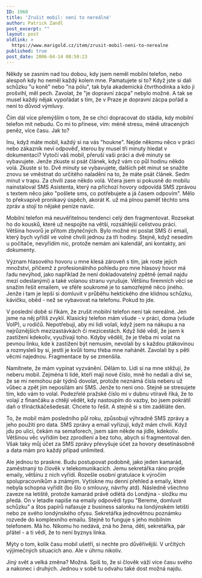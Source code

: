 ```yaml
---
ID: 1960
title: 'Zrušit mobil: není to nereálné'
author: Patrick Zandl
post_excerpt: ""
layout: post
oldlink: >
  https://www.marigold.cz/item/zrusit-mobil-neni-to-nerealne
published: true
post_date: 2006-04-14 08:50:23
---
```

<p>Někdy se zasním nad tou dobou, kdy jsem neměl mobilní telefon, nebo alespoň kdy ho neměl každý kolem mne. Pamatujete si to? Když jste si dali schůzku "u koně" nebo "na pólu", tak byla akademická čtvrthodinka a kdo ji prošvihl, měl pech. Zavolat, že "je dopravní zácpa" nebylo možné. A tak se musel každý nějak vypořádat s tím, že v Praze je dopravní zácpa pořád a není to důvod výmluvy. </p>

<p>Čím dál více přemýšlím o tom, že se chci dopracovat do stádia, kdy mobilní telefon mít nebudu. Co mi to přinese, vím: méně stresu, méně utracených peněz, více času. Jak to?</p>

<p>Inu, když máte mobil, každý si na vás "houkne". Nejde někomu něco v práci nebo zákazník neví odpověď, kterou by musel tři minuty hledat v dokumentaci? Vytočí váš mobil, přeruší vaši práci a dvě minuty se vybavujete. Jenže zkuste si psát článek, když vám co půl hodinu někdo volá. Zkuste si to. Dvě minuty se vybavujete, dalších pět minut se snažíte znovu se vměstnat do určitého naladění na to, že máte psát článek. Sedm minut v trapu. Za chvíli zase někdo volá. Včera jsem si pokusně do mobilu nainstaloval SMS Asistenta, který na příchozí hovory odpovídá SMS zprávou s textem něco jako "pošlete sms, co potřebujete a já časem odpovím". Mělo to překvapivě pronikavý úspěch, akorát K. už má plnou paměť těchto sms zpráv a stojí to nějaké peníze navíc. </p>

<p>Mobilní telefon má neuvěřitelnou tendenci celý den fragmentovat. Rozsekat ho do kousků, které už nespojíte na větší, rozsáhlejší celistvou práci. Většina hovorů je přitom zbytečných. Bylo možné mi poslat SMS či email, který bych vyřídil ve volné chvíli jednou za tři hodiny. Stejně, když nesedím u počítače, nevyřídím nic, protože nemám ani kalendář, ani kontakty, ani dokumenty. </p>

<p>Význam hlasového hovoru u mne klesá zároveň s tím, jak roste jejich množství, přičemž z profesionálního pohledu pro mne hlasový hovor má řadu nevýhod, jako například že není dokladovatelný zpětně (email najdu mezi odeslanými) a také volanou stranu vyrušuje. Většinu firemních věcí se snažím řešit emailem, ve sféře soukromé je to samozřejmě něco jiného. Jenže i tam je lepší si domluvit v průběhu hektického dne klidnou schůzku, kávičku, oběd - než se vybavovat na telefonu. Pokud to jde. </p>

<p>V poslední době si říkám, že zrušit mobilní telefon není tak nereálné. Jen jsme na něj příliš zvyklí. Klasický telefon mám všude - v práci, doma (všude VoIP), u rodičů. Nepotřebuji, aby mi lidi volali, když jsem na nákupu a na nejrůznějších mezizastávkách či mezicestách. Když lidé vědí, že jsem k zastižení kdekoliv, využívají toho. Kdyby věděli, že je třeba mi volat na pevnou linku, kde k zastižení být nemusím, nevolali by s každou ptákovinou a rozmysleli by si, jestli je kvůli tomu třeba mne nahánět. Zavolali by s pěti věcmi najednou. Fragmentace by se zmenšila. </p>

<p>Namítnete, že mám vypínat vyzvánění. Dělám to. Lidi si na mne stěžují, že neberu mobil. Zejména ti lidé, kteří mají nové číslo, mně ho nedali a diví se, že se mi nemohou pár týdnů dovolat, protože neznámá čísla neberu už vůbec a zpět jim neposílám ani SMS. Jenže to není ono. Stejně se stresujete tím, kdo vám to volal. Podezřelé pražské číslo mi v dubnu vtíravě říká, že to volají z finančáku a chtějí vědět, kdy nastoupím do vazby, bo jsem pokrátil daň o třináctkáčešedesát. Chcete to řešit. A stejně si s tím zaděláte den. </p>

<p>To, že mobil mám posledního půl roku, způsobují výhradně SMS zprávy a jeho použití pro data. SMS zprávy a email vyřizuji, když mám chvíli. Když jdu po ulici, čekám na semaforech, jsem sám někde na jídle, kdekoliv. Většinou věc vyřídím bez zprodlení a bez toho, abych si fragmentoval den. Však taky můj účet za SMS zprávy převyšuje účet za hovory desetinásobně a data mám pro každý případ unlimited.</p>

<p>Ale jednou to praskne. Budu postupovat podobně, jako jeden kamarád, zaměstnaný to člověk v telekomunikacích. Jemu sekretářka ráno projde emaily, většinu z nich vyřídí. Rozešle osobní gratulace k výročím spolupracovníkům a známým. Vytiskne mu denní přehled a emaily, které nebyla schopna vyřídit (bo šlo o smlouvy, návrhy atd). Následně všechno zaveze na letiště, protože kamarád právě odlétá do Londýna - složku mu předá. On v letadle napíše na emaily odpovědi typu "Bereme, domluvit schůzku" a štos papírů nafaxuje z business salonku na londýnském letišti nebo ze svého londýnského ofysu. Sekretářka jednovětnou poznámku rozvede do komplexního emailu. Stejně to funguje s jeho mobilním telefonem. Má ho. Nikomu ho nedává, zná ho žena, děti, sekretářka, pár přátel - a ti vědí, že to není byznys linka. </p>

<p>Mýty o tom, kolik času mobil ušetří, si nechte pro důvěřivější. V určitých výjimečných situacích ano. Ale v úhrnu nikoliv. </p>

<p>Jiný svět a velká změna? Možná. Spíš to, že si člověk váží více času svého a nakonec i druhých. Jednou v sobě tu odvahu také dost možná najdu.
</p>

